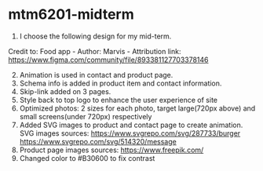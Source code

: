 # mtm6201-midterm

1. I choose the following design for my mid-term.

Credit to:
Food app -
Author: Marvis -
Attribution link:
https://www.figma.com/community/file/893381127703378146

2. Animation is used in contact and product page.
3. Schema info is added in product item and contact information.
4. Skip-link added on 3 pages.
5. Style back to top logo to enhance the user experience of site
6. Optimized photos: 2 sizes for each photo, target large(720px above) and small screens(under 720px) respectively
7. Added SVG images to product and contact page to create animation.
   SVG images sources:
   https://www.svgrepo.com/svg/287733/burger
   https://www.svgrepo.com/svg/514320/message
8. Product page images sources:
   https://www.freepik.com/
9. Changed color to #B30600 to fix contrast
